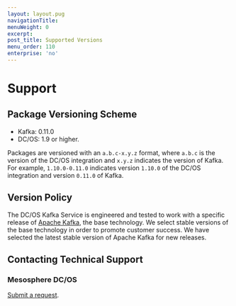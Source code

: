 ```yaml
---
layout: layout.pug
navigationTitle: 
menuWeight: 0
excerpt:
post_title: Supported Versions
menu_order: 110
enterprise: 'no'
---
```


# Support

<a name="package-versioning-scheme"></a>
## Package Versioning Scheme

- Kafka: 0.11.0
- DC/OS: 1.9 or higher.

Packages are versioned with an `a.b.c-x.y.z` format, where `a.b.c` is the version of the DC/OS integration and `x.y.z` indicates the version of Kafka. For example, `1.10.0-0.11.0` indicates version `1.10.0` of the DC/OS integration and version `0.11.0` of Kafka.

<a name="version-policy"></a>
## Version Policy
The DC/OS Kafka Service is engineered and tested to work with a specific release of [Apache Kafka](http://kafka.apache.org),
the base technology. We select stable versions of the base technology in order to promote customer success. We have selected
the latest stable version of Apache Kafka for new releases.

<a name="contacting-technical-support"></a>
## Contacting Technical Support

### Mesosphere DC/OS
[Submit a request](https://support.mesosphere.com/hc/en-us/requests/new).
